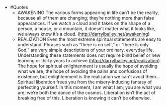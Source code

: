 - #Quotes
    - AWAKENING
The various forms appearing in life can’t be the reality, because all of them are changing; they’re nothing more than false appearances. If we watch a cloud and it takes on the shape of a person, a house, or a mountain, it doesn’t matter what it looks like, we always know it’s a cloud. (http://darrylbailey.net/awakening)
    - REALIZATION
Even the most extreme spiritual statements are easy to understand. Phrases such as “there is no self,” or “there is only God,” are very simple descriptions of your ordinary, everyday life. Understanding these statements does not require blind belief or new learning or thirty years to achieve.(http://darrylbailey.net/realization)
The hope for spiritual enlightenment is usually the hope of avoiding what we are, the hope of avoiding the pains and confusions of existence, but enlightenment is the realization we can't avoid them… Spiritual liberation frees you from the misery-inducing fantasy of perfecting yourself. In this moment, I am what I am; you are what you are; we’re both the dance of the cosmos. Liberation isn’t the act of breaking free of this. Liberation is knowing it can’t be otherwise.
